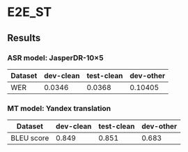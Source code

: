 # E2E_ST

## Results

### ASR model: JasperDR-10×5 

Dataset| dev-clean | test-clean | dev-other 
--- | --- | --- | --- |
WER | 0.0346 | 0.0368 | 0.10405

### MT model: Yandex translation

Dataset| dev-clean | test-clean | dev-other 
--- | --- | --- | --- |
BLEU score | 0.849 | 0.851 | 0.683
